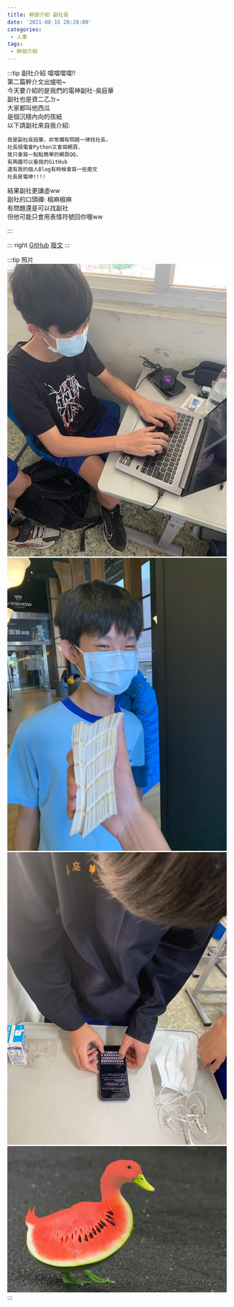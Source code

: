 ```yaml
---
title: 幹部介紹 副社長
date: '2021-08-15 20:28:00'
categories:
 - 人事
tags:
 - 幹部介紹
---
```



:::tip 副社介紹
噹噹噹噹!!\
第二篇幹介文出爐啦~\
今天要介紹的是我們的電神副社-吳庭華\
副社也是資二乙ㄉ~\
大家都叫他西瓜\
是個沉穩內向的孩紙\
以下請副社來自我介紹:

    我是副社吳庭華，非常爛有問題一律找社長，
    社長很電會Python又會寫網頁，
    我只會寫一點點簡單的網頁QQ，
    有興趣可以看我的GitHub
    還有我的個人Blog有時候會寫一些廢文
    社長是電神!!!!

結果副社更謙虛ww\
副社的口頭禪: 椒麻椒麻\
有問題還是可以找副社\
但他可能只會用表情符號回你喔ww

:::

::: right
[GitHub](https://github.com/xiaoxigua-1)
[廢文](https://xiaoxigua-1.github.io)
:::

:::tip 照片
![GG](../img/x/1.jpg)
![GG](../img/x/2.jpg)
![GG](../img/x/3.jpg)
![GG](../img/x/4.jpg)
:::